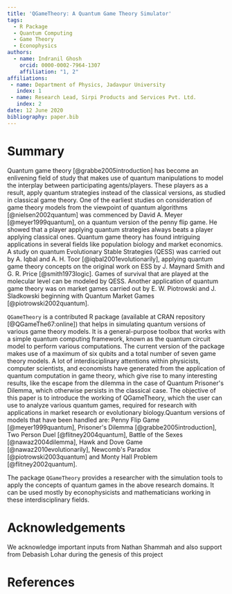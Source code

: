 ```yaml
---
title: 'QGameTheory: A Quantum Game Theory Simulator'
tags:
  - R Package
  - Quantum Computing
  - Game Theory
  - Econophysics
authors:
  - name: Indranil Ghosh
    orcid: 0000-0002-7964-1307
    affiliation: "1, 2" 
affiliations:
 - name: Department of Physics, Jadavpur University
   index: 1
 - name: Research Lead, Sirpi Products and Services Pvt. Ltd.
   index: 2
date: 12 June 2020
bibliography: paper.bib
---
```


# Summary

Quantum game theory [@grabbe2005introduction] has become an enlivening field of study that makes use of quantum manipulations to model the interplay between participating agents/players. These players as a result, apply quantum strategies instead of the classical versions, as studied in classical game theory. One of the earliest studies on consideration of game theory models from the viewpoint of quantum algorithms [@nielsen2002quantum] was commenced by David A. Meyer [@meyer1999quantum], on a quantum version of the penny flip game. He showed that a player applying quantum strategies always beats a player applying classical ones. Quantum game theory has found intriguing applications in several fields like population biology and market economics. A study on quantum Evolutionary Stable Strategies (QESS) was carried out by A. Iqbal and A. H. Toor [@iqbal2001evolutionarily], applying quantum game theory concepts on the original work on ESS by J. Maynard Smith and G. R. Price [@smith1973logic]. Games of survival that are played at the molecular level can be modeled by QESS. Another application of quantum game theory was on market games carried out by E. W. Piotrowski and J. Sladkowski beginning with Quantum Market Games [@piotrowski2002quantum].

``QGameTheory`` is a contributed R package (available at CRAN repository [@QGameThe67:online]) that helps in simulating quantum versions of various game theory models. It is a general-purpose toolbox that works with a simple quantum computing framework, known as the quantum circuit model to perform various computations. The current version of the package makes use of a maximum of six qubits and a total number of seven game theory models. A lot of interdisciplinary attentions within physicists, computer scientists, and economists have generated from the application of quantum computation in game theory, which give rise to many interesting results, like the escape from the dilemma in the case of Quantum Prisoner's Dilemma, which otherwise persists in the classical case. The objective of this paper is to introduce the working of QGameTheory, which the user can use to analyze various quantum games, required for research with applications in market research or evolutionary biology.Quantum  versions of models that have been handled are: Penny Flip Game [@meyer1999quantum], Prisoner's Dilemma [@grabbe2005introduction], Two Person Duel [@flitney2004quantum], Battle of the Sexes [@nawaz2004dilemma], Hawk and Dove Game [@nawaz2010evolutionarily], Newcomb's Paradox [@piotrowski2003quantum] and Monty Hall Problem [@flitney2002quantum].

The package ``QGameTheory`` provides a researcher with the simulation tools to apply the concepts of quantum games in the above research domains. It can be used mostly by econophysicists and mathematicians working in these interdisciplinary fields.

# Acknowledgements

We acknowledge important inputs from Nathan Shammah and also support from Debasish Lohar during the genesis of this project

# References
